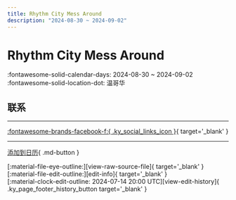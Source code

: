 ```yaml
---
title: Rhythm City Mess Around
description: "2024-08-30 ~ 2024-09-02"
---
```


# Rhythm City Mess Around 

:fontawesome-solid-calendar-days: 2024-08-30 ~ 2024-09-02  
:fontawesome-solid-location-dot: 温哥华  

## 联系


---

 [:fontawesome-brands-facebook-f:{ .ky_social_links_icon }](https://www.facebook.com/events/s/rhythm-city-mess-around-2024/623952519929179){ target='_blank' }

---

[添加到日历](https://swing.news/ics/zh-Hans/2024/ca/rhythm-city-mess-around-2024.ics){ .md-button }

<div class="ky_page_footer" markdown>
<div class="ky_page_footer_trailing" markdown="span">
[:material-file-eye-outline:][view-raw-source-file]{ target='_blank' }
[:material-file-edit-outline:][edit-info]{ target='_blank' }
</div>
<div class="ky_page_footer_leading" markdown="span">
[:material-clock-edit-outline: 2024-07-14 20:00 UTC][view-edit-history]{ .ky_page_footer_history_button target='_blank' }
</div>
</div>

[view-raw-source-file]: https://github.com/swingdance/events/blob/main/2024/ca/rhythm-city-mess-around-2024.json "查看原始源文件"
[edit-info]: https://github.com/swingdance/events/issues/new?assignees=&labels=update+event&projects=&template=03-update_entity.yml&title=%5B2024%2Fca%5D%20Rhythm%20City%20Mess%20Around&region=ca&year=2024&id=rhythm-city-mess-around-2024&name=Rhythm%20City%20Mess%20Around&org_id= "编辑信息"

[view-edit-history]: https://github.com/swingdance/events/commits/main/2024/ca/rhythm-city-mess-around-2024.json "查看编辑历史"
